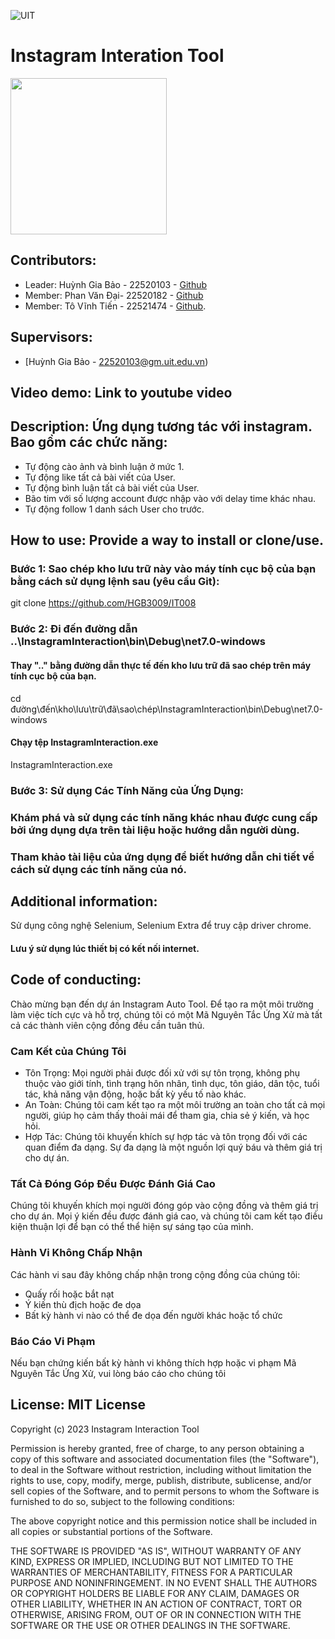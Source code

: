 ![UIT](https://img.shields.io/badge/from-UIT%20VNUHCM-blue?style=for-the-badge&link=https%3A%2F%2Fwww.uit.edu.vn%2F)

# Instagram Interation Tool

<img src="https://scontent.xx.fbcdn.net/v/t1.15752-9/410743064_673104878343788_5498287861708088725_n.png?stp=dst-png_p206x206&_nc_cat=108&ccb=1-7&_nc_sid=510075&_nc_eui2=AeGbDayKS7LZyEcKS-hLznZo565IDjl-yIznrkgOOX7IjAfQfsbcZYE0Iz05BLCGCgHfFs7J9a-msH99Hf2oXZM8&_nc_ohc=oEo88KpSVsMAX8_i7nt&_nc_ad=z-m&_nc_cid=0&_nc_ht=scontent.xx&oh=03_AdTfBNWUxSihffadoBdehcm3tpK4TzS8ytGrK0ujVRwYRg&oe=65A9A71B" width="250"/>

## **Contributors**:
- Leader: Huỳnh Gia Bảo - 22520103 - [Github](https://github.com/HGB3009)
- Member: Phan Văn Đại- 22520182 - [Github](https://github.com/PhanVanDiej)
- Member: Tô Vĩnh Tiến - 22521474 - [Github](https://github.com/Terry).

## **Supervisors**:

- [Huỳnh Gia Bảo - 22520103@gm.uit.edu.vn)

## **Video demo**: Link to youtube video

## **Description**: Ứng dụng tương tác với instagram. Bao gồm các chức năng:
- Tự động cào ảnh và bình luận ở mức 1.
- Tự động like tất cả bài viết của User.
- Tự động bình luận tất cả bài viết của User.
- Bão tim với số lượng account được nhập vào với delay time khác nhau.
- Tự động follow 1 danh sách User cho trước.
  
## **How to use**: Provide a way to install or clone/use.
### Bước 1: Sao chép kho lưu trữ này vào máy tính cục bộ của bạn bằng cách sử dụng lệnh sau (yêu cầu Git):
git clone https://github.com/HGB3009/IT008

### Bước 2: Đi đến đường dẫn ..\InstagramInteraction\bin\Debug\net7.0-windows
#### Thay ".." bằng đường dẫn thực tế đến kho lưu trữ đã sao chép trên máy tính cục bộ của bạn.
cd đường\đến\kho\lưu\trữ\đã\sao\chép\InstagramInteraction\bin\Debug\net7.0-windows

#### Chạy tệp InstagramInteraction.exe
InstagramInteraction.exe

### Bước 3: Sử dụng Các Tính Năng của Ứng Dụng:
### Khám phá và sử dụng các tính năng khác nhau được cung cấp bởi ứng dụng dựa trên tài liệu hoặc hướng dẫn người dùng.
### Tham khảo tài liệu của ứng dụng để biết hướng dẫn chi tiết về cách sử dụng các tính năng của nó.

## **Additional information**: 
Sử dụng công nghệ Selenium, Selenium Extra để truy cập driver chrome.
#### Lưu ý sử dụng lúc thiết bị có kết nối internet.

## **Code of conducting**:  
Chào mừng bạn đến dự án Instagram Auto Tool. Để tạo ra một môi trường làm việc tích cực và hỗ trợ, chúng tôi có một Mã Nguyên Tắc Ứng Xử mà tất cả các thành viên cộng đồng đều cần tuân thủ.

### Cam Kết của Chúng Tôi
* Tôn Trọng: Mọi người phải được đối xử với sự tôn trọng, không phụ thuộc vào giới tính, tình trạng hôn nhân, tình dục, tôn giáo, dân tộc, tuổi tác, khả năng vận động, hoặc bất kỳ yếu tố nào khác.
* An Toàn: Chúng tôi cam kết tạo ra một môi trường an toàn cho tất cả mọi người, giúp họ cảm thấy thoải mái để tham gia, chia sẻ ý kiến, và học hỏi.
* Hợp Tác: Chúng tôi khuyến khích sự hợp tác và tôn trọng đối với các quan điểm đa dạng. Sự đa dạng là một nguồn lợi quý báu và thêm giá trị cho dự án.
### Tất Cả Đóng Góp Đều Được Đánh Giá Cao
Chúng tôi khuyến khích mọi người đóng góp vào cộng đồng và thêm giá trị cho dự án. Mọi ý kiến đều được đánh giá cao, và chúng tôi cam kết tạo điều kiện thuận lợi để bạn có thể thể hiện sự sáng tạo của mình.
### Hành Vi Không Chấp Nhận
Các hành vi sau đây không chấp nhận trong cộng đồng của chúng tôi:


* Quấy rối hoặc bắt nạt
* Ý kiến thù địch hoặc đe dọa
* Bất kỳ hành vi nào có thể đe dọa đến người khác hoặc tổ chức
### Báo Cáo Vi Phạm
Nếu bạn chứng kiến bất kỳ hành vi không thích hợp hoặc vi phạm Mã Nguyên Tắc Ứng Xử, vui lòng báo cáo cho chúng tôi
## **License**: MIT License

Copyright (c) 2023 Instagram Interaction Tool

Permission is hereby granted, free of charge, to any person obtaining a copy
of this software and associated documentation files (the "Software"), to deal
in the Software without restriction, including without limitation the rights
to use, copy, modify, merge, publish, distribute, sublicense, and/or sell
copies of the Software, and to permit persons to whom the Software is
furnished to do so, subject to the following conditions:

The above copyright notice and this permission notice shall be included in all
copies or substantial portions of the Software.

THE SOFTWARE IS PROVIDED "AS IS", WITHOUT WARRANTY OF ANY KIND, EXPRESS OR
IMPLIED, INCLUDING BUT NOT LIMITED TO THE WARRANTIES OF MERCHANTABILITY,
FITNESS FOR A PARTICULAR PURPOSE AND NONINFRINGEMENT. IN NO EVENT SHALL THE
AUTHORS OR COPYRIGHT HOLDERS BE LIABLE FOR ANY CLAIM, DAMAGES OR OTHER
LIABILITY, WHETHER IN AN ACTION OF CONTRACT, TORT OR OTHERWISE, ARISING FROM,
OUT OF OR IN CONNECTION WITH THE SOFTWARE OR THE USE OR OTHER DEALINGS IN THE
SOFTWARE.

